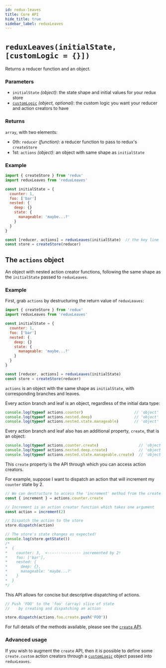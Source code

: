 ```yaml
---
id: redux-leaves
title: Core API
hide_title: true
sidebar_label: reduxLeaves
---
```


# `reduxLeaves(initialState, [customLogic = {}])`

Returns a reducer function and an object.

### Parameters
- `initialState` *(object)*: the state shape and initial values for your redux store
- [`customLogic`](customLogic.md) *(object, optional)*: the custom logic you want your reducer and action creators to have

### Returns
`array`, with two elements:
- 0th: `reducer` *(function)*: a reducer function to pass to redux's `createStore`
- 1st: `actions` *(object)*: an object with same shape as `initialState`

### Example
```js
import { createStore } from 'redux'
import reduxLeaves from 'reduxLeaves'

const initialState = {
  counter: 1,
  foo: ['bar']
  nested: {
    deep: {}
    state: {
      manageable: 'maybe...?'
    }
  }
}

const [reducer, actions] = reduxLeaves(initialState)  // the key line
const store = createStore(reducer)
```

## The `actions` object

An object with nested action creator functions, following the same shape as the `initialState` passed to `reduxLeaves`.

### Example

First, grab `actions` by destructuring the return value of `reduxLeaves`:

```js
import { createStore } from 'redux'
import reduxLeaves from 'reduxLeaves'

const initialState = {
  counter: 1,
  foo: ['bar']
  nested: {
    deep: {}
    state: {
      manageable: 'maybe...?'
    }
  }
}

const [reducer, actions] = reduxLeaves(initialState)
const store = createStore(reducer)
```

`actions` is an object with the same shape as `initialState`, with corresponding branches and leaves.

Every action branch and leaf is an object, regardless of the initial data type:

```js
console.log(typeof actions.counter)                       // 'object'
console.log(typeof actions.nested.deep)                   // 'object'
console.log(typeof actions.nested.state.manageable)       // 'object'
```

Every action branch and leaf also has an additional property, `create`, that is an object:

```js
console.log(typeof actions.counter.create)                  // 'object'
console.log(typeof actions.nested.deep.create)              // 'object'
console.log(typeof actions.nested.state.manageable.create)  // 'object'
```

This `create` property is the API through which you can access action creators.

For example, suppose I want to dispatch an action that will increment my `counter` state by 2.

```js
// We can destructure to access the 'increment' method from the create API
const { increment } = actions.counter.create

// Increment is an action creator function which takes one argument
const action = increment(2)

// Dispatch the action to the store
store.dispatch(action)

// The store's state changes as expected!
console.log(store.getState())
/*
*  {
*    counter: 3,  <--------------- incremented by 2!
*    foo: ['bar'],
*    nested: {
*      deep: {},
*      manageable: 'maybe...?'
*    }
*  }
*/
```
This API allows for concise but descriptive dispatching of actions.
```js
// Push 'FOO' to the 'foo' (array) slice of state
//    by creating and dispatching an action

store.dispatch(actions.foo.create.push('FOO'))
```

For full details of the methods available, please see the [`create` API](create/README.md).

### Advanced usage

If you wish to augment the `create` API, then it is possible to define some `create.custom` action creators through a [`customLogic`](customLogic.md) object passed into `reduxLeaves`.